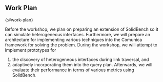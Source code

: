 ## Work Plan
{:#work-plan}

Before the workshop, we plan on preparing an extension of SolidBench so it can simulate heterogeneous interfaces.
Furthermore, we will prepare an architecture for implementing various techniques into the Comunica framework for solving the problem.
During the workshop, we will attempt to implement prototypes for
1) the discovery of heterogeneous interfaces during link traversal, and
2) adaptively incorporating them into the query plan.
Afterwards, we will evaluate their performance in terms of various metrics using SolidBench.
